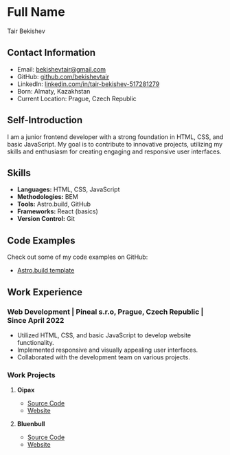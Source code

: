 # Full Name
Tair Bekishev

## Contact Information
- Email: bekishevtair@gmail.com
- GitHub: [github.com/bekishevtair](https://github.com/bekishevtair)
- LinkedIn: [linkedin.com/in/tair-bekishev-517281279](https://www.linkedin.com/in/tair-bekishev-517281279/)
- Born: Almaty, Kazakhstan
- Current Location: Prague, Czech Republic

## Self-Introduction
I am a junior frontend developer with a strong foundation in HTML, CSS, and basic JavaScript. My goal is to contribute to innovative projects, utilizing my skills and enthusiasm for creating engaging and responsive user interfaces.

## Skills
- **Languages:** HTML, CSS, JavaScript
- **Methodologies:** BEM
- **Tools:** Astro.build, GitHub
- **Frameworks:** React (basics)
- **Version Control:** Git

## Code Examples
Check out some of my code examples on GitHub:
- [Astro.build template](https://github.com/bekishevtair/astro.template)

## Work Experience
### Web Development | Pineal s.r.o, Prague, Czech Republic | Since April 2022
- Utilized HTML, CSS, and basic JavaScript to develop website functionality.
- Implemented responsive and visually appealing user interfaces.
- Collaborated with the development team on various projects.

### Work Projects
1. **Oipax**
   - [Source Code](https://github.com/bekishevtair/oipax)
   - [Website](https://oipax.com/)

2. **Bluenbull**
   - [Source Code](https://github.com/bekishevtair/bluenbull)
   - [Website](https://bluenbull.com/)